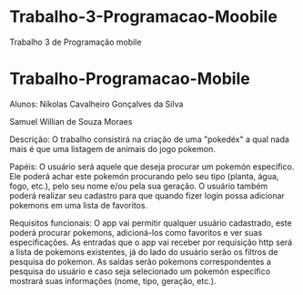 # Trabalho-3-Programacao-Moobile
Trabalho 3 de Programação mobile

# Trabalho-Programacao-Mobile

Alunos:
Níkolas Cavalheiro Gonçalves da Silva

Samuel Willian de Souza Moraes

Descrição:
O trabalho consistirá na criação de uma "pokedéx" a qual nada mais é que uma listagem de animais do jogo pokemon.

Papéis:
O usuário será aquele que deseja procurar um pokemón específico. Ele poderá achar este pokemón procurando pelo seu tipo (planta, água, fogo, etc.), pelo seu nome e/ou pela sua geração. O usuário também poderá realizar seu cadastro para que quando fizer login possa adicionar pokemons em uma lista de favoritos.

Requisitos funcionais:
O app vai permitir qualquer usuário cadastrado, este poderá procurar pokemons, adicioná-los como favoritos e ver suas especificações. As entradas que o app vai receber por requisição http será a lista de pokemons existentes, já do lado do usuário serão os filtros de pesquisa do pokemon. As saídas serão pokemons correspondentes a pesquisa do usuário e caso seja selecionado um pokemón específico mostrará suas informações (nome, tipo, geração, etc.).
